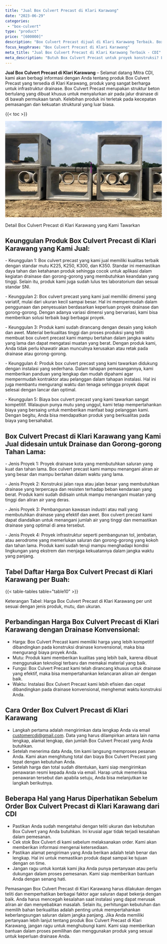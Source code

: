 ```yaml
---
title: "Jual Box Culvert Precast di Klari Karawang"
date: "2023-06-29"
categories:
 - "box-culvert"
type: "product"
price: "[600000]"
description: "Box Culvert Precast dijual di Klari Karawang Terbaik. Box Culvert Precast unggulan untuk kebutuhan konstruksi dengan performa optimal. Segera dapatkan informasi detail."
focus_keyphrase: "Box Culvert Precast di Klari Karawang"
meta_title: "Jual Box Culvert Precast di Klari Karawang Terbaik - CDI"
meta_description: "Butuh Box Culvert Precast untuk proyek konstruksi? Layanan profesional kami siap membantu dengan penawaran kompetitif. Segera hubungi kami."
---
```


**Jual Box Culvert Precast di Klari Karawang** – Selamat datang Mitra CDI, kami akan berbagi informasi dengan Anda tentang produk Box Culvert Precast yang tersedia di Klari Karawang, produk yang sangat berharga untuk infrastruktur drainase. Box Culvert Precast merupakan struktur beton bertulang yang dibuat khusus untuk menyalurkan air pada jalur drainase di di bawah permukaan tanah. Kelebihan produk ini terletak pada kecepatan pemasangan dan kekuatan struktural yang luar biasa.

{{< toc >}}

![Jual Box Culvert Precast di Klari Karawang](/images/box-culvert/box-culvert-05.jpg)

Detail Box Culvert Precast di Klari Karawang yang Kami Tawarkan 

## Keunggulan Produk Box Culvert Precast di Klari Karawang yang Kami Jual:

\- Keunggulan 1: Box culvert precast yang kami jual memiliki kualitas terbaik dengan standar mutu K225, K250, K300, dan K350. Standar ini memastikan daya tahan dan ketahanan produk sehingga cocok untuk aplikasi dalam kegiatan drainase dan gorong-gorong yang membutuhkan keandalan yang tinggi. Selain itu, produk kami juga sudah lulus tes laboratorium dan sesuai standar SNI.

\- Keunggulan 2: Box culvert precast yang kami jual memiliki dimensi yang variatif, mulai dari ukuran kecil sampai besar. Hal ini mempermudah dalam penggunaan dan penyesuaian berdasarkan keperluan proyek drainase dan gorong-gorong. Dengan adanya variasi dimensi yang bervariasi, kami bisa memberikan solusi terbaik bagi berbagai proyek.

\- Keunggulan 3: Produk kami sudah dirancang dengan desain yang kokoh dan awet. Material berkualitas tinggi dan proses produksi yang teliti membuat box culvert precast kami mampu bertahan dalam jangka waktu yang lama dan dapat mengatasi muatan yang berat. Dengan produk kami, Anda tidak perlu khawatir akan munculnya kerusakan atau retak pada drainase atau gorong-gorong.

\- Keunggulan 4: Produk box culvert precast yang kami tawarkan didukung dengan instalasi yang sederhana. Dalam tahapan pemasangannya, kami memberikan panduan yang lengkap dan mudah dipahami agar mempermudah kontraktor atau pelanggan dalam tahapan instalasi. Hal ini juga membantu mengurangi waktu dan tenaga sehingga proyek dapat selesai dengan lancar dan optimal.

\- Keunggulan 5: Biaya box culvert precast yang kami tawarkan sangat kompetitif. Walaupun punya mutu yang unggul, kami tetap mempertahankan biaya yang bersaing untuk memberikan manfaat bagi pelanggan kami. Dengan begitu, Anda bisa mendapatkan produk yang berkualitas pada biaya yang bersahabat.

## Box Culvert Precast di Klari Karawang yang Kami Jual didesain untuk Drainase dan Gorong-gorong Tahan Lama:

\- Jenis Proyek 1: Proyek drainase kota yang membutuhkan saluran yang kuat dan tahan lama. Box culvert precast kami mampu menangani aliran air yang besar dan mampu bertahan dalam waktu yang lama.

\- Jenis Proyek 2: Konstruksi jalan raya atau jalan besar yang membutuhkan drainase yang terpercaya dan resisten terhadap beban kendaraan yang berat. Produk kami sudah didisain untuk mampu menangani muatan yang tinggi dan aliran air yang deras.

\- Jenis Proyek 3: Pembangunan kawasan industri atau mall yang membutuhkan drainase yang efektif dan awet. Box culvert precast kami dapat diandalkan untuk menangani jumlah air yang tinggi dan memastikan drainase yang optimal di area tersebut.

\- Jenis Proyek 4: Proyek infrastruktur seperti pembangunan tol, jembatan, atau aerodrome yang memerlukan saluran dan gorong-gorong yang kokoh dan tahan lama. Produk kami sudah teruji mampu menghadapi kondisi lingkungan yang ekstrem dan menjaga kekuatannya dalam jangka waktu yang panjang.

## Tabel Daftar Harga Box Culvert Precast di Klari Karawang per Buah:

{{< table-tables table="table10" >}}

Keterangan Tabel: Harga Box Culvert Precast di Klari Karawang per unit sesuai dengan jenis produk, mutu, dan ukuran.

## Perbandingan Harga Box Culvert Precast di Klari Karawang dengan Drainase Konvensional:

*   Harga: Box Culvert Precast kami memiliki harga yang lebih kompetitif dibandingkan pada konstruksi drainase konvensional, maka bisa mengurangi biaya proyek Anda.
*   Mutu: Produk kami memberikan kualitas yang lebih baik, karena dibuat menggunakan teknologi terbaru dan memakai material yang baik.
*   Fungsi: Box Culvert Precast kami telah dirancang khusus untuk drainase yang efektif, maka bisa mempertahankan kelancaran aliran air dengan baik.
*   Waktu: Instalasi Box Culvert Precast kami lebih efisien dan cepat dibandingkan pada drainase konvensional, menghemat waktu konstruksi Anda.

## Cara Order Box Culvert Precast di Klari Karawang

*   Langkah pertama adalah mengirimkan data lengkap Anda via email customercdi@gmail.com. Data yang harus dilampirkan antara lain nama lengkap, alamat lengkap, dan jumlah Box Culvert Precast yang Anda butuhkan.
*   Setelah menerima data Anda, tim kami langsung memproses pesanan Anda. Kami akan menghitung total dan biaya Box Culvert Precast yang tepat dengan kebutuhan Anda.
*   Setelah harga dan total sudah ditentukan, kami siap mengirimkan penawaran resmi kepada Anda via email. Harap untuk memeriksa penawaran tersebut dan apabila setuju, Anda bisa melanjutkan ke langkah berikutnya.

## Beberapa Hal yang Harus Diperhatikan Sebelum Order Box Culvert Precast di Klari Karawang dari CDI

*   Pastikan Anda sudah mengetahui dengan teliti ukuran dan kebutuhan Box Culvert yang Anda butuhkan. Ini krusial agar tidak terjadi kesalahan dalam pemesanan.
*   Cek stok Box Culvert di kami sebelum melaksanakan order. Kami akan memberikan informasi mengenai ketersediaan.
*   Pastikan alamat pengiriman yang Anda berikan adalah telah benar dan lengkap. Hal ini untuk memastikan produk dapat sampai ke tujuan dengan on time.
*   Jangan ragu untuk kontak kami jika Anda punya pertanyaan atau perlu dukungan dalam proses pemesanan. Kami siap memberikan bantuan Anda dengan senang hati.

Pemasangan Box Culvert Precast di Klari Karawang harus dilakukan dengan teliti dan memperhatikan berbagai faktor agar saluran dapat bekerja dengan baik. Anda harus mencegah kesalahan saat instalasi yang dapat merusak aliran air dan menyebabkan masalah. Selain itu, perhitungan kebutuhan dan memilih bahan berkualitas adalah penting untuk mempertahankan keberlangsungan saluran dalam jangka panjang. Jika Anda memiliki pertanyaan lebih lanjut tentang produk Box Culvert Precast di Klari Karawang, jangan ragu untuk menghubungi kami. Kami siap memberikan bantuan dalam proses pemilihan dan menggunakan produk yang sesuai untuk keperluan drainase Anda.